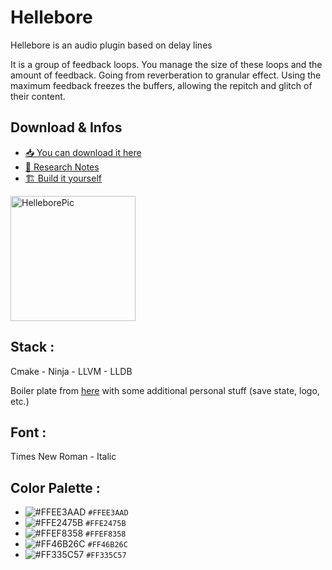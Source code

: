 # Hellebore 

Hellebore is an audio plugin based on delay lines

It is a group of feedback loops. 
You manage the size of these loops and the amount of feedback. 
Going from reverberation to granular effect. 
Using the maximum feedback freezes the buffers, allowing the repitch and glitch of their content. 

## Download & Infos

- [📥 You can download it here](https://lndf.fr/NOI/Hellebore.html)
- [📝 Research Notes](https://lndf.fr/Projects/VST/VST.html#hellebore)
- [🏗️ Build it yourself](https://github.com/LeNomDesFleurs/HELLEBORE_JUCE/wiki/Building)

<img width="200" alt="HelleborePic" src="https://github.com/user-attachments/assets/c2486d61-af12-433e-8bc1-2f8f03ddfc22" />

## Stack :

Cmake - Ninja - LLVM - LLDB

Boiler plate from [here](https://github.com/tomoyanonymous/juce_cmake_vscode_example) with some additional personal stuff (save state, logo, etc.)

## Font :

Times New Roman - Italic

## Color Palette :

- ![#FFEE3AAD](https://placehold.co/15x15/ee3aad/ee3aad.png) `#FFEE3AAD`
- ![#FFE2475B](https://placehold.co/15x15/e2475b/e2475b.png) `#FFE2475B`
- ![#FFEF8358](https://placehold.co/15x15/ef8358/ef8358.png) `#FFEF8358`
- ![#FF46B26C](https://placehold.co/15x15/46b26c/46b26c.png) `#FF46B26C`
- ![#FF335C57](https://placehold.co/15x15/335c57/335c57.png) `#FF335C57`


